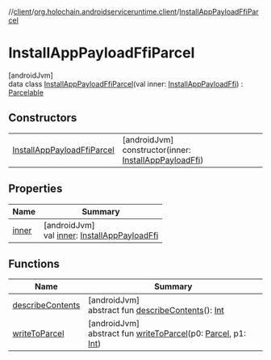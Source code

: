 //[client](../../../index.md)/[org.holochain.androidserviceruntime.client](../index.md)/[InstallAppPayloadFfiParcel](index.md)

# InstallAppPayloadFfiParcel

[androidJvm]\
data class [InstallAppPayloadFfiParcel](index.md)(val inner: [InstallAppPayloadFfi](../-install-app-payload-ffi/index.md)) : [Parcelable](https://developer.android.com/reference/kotlin/android/os/Parcelable.html)

## Constructors

| | |
|---|---|
| [InstallAppPayloadFfiParcel](-install-app-payload-ffi-parcel.md) | [androidJvm]<br>constructor(inner: [InstallAppPayloadFfi](../-install-app-payload-ffi/index.md)) |

## Properties

| Name | Summary |
|---|---|
| [inner](inner.md) | [androidJvm]<br>val [inner](inner.md): [InstallAppPayloadFfi](../-install-app-payload-ffi/index.md) |

## Functions

| Name | Summary |
|---|---|
| [describeContents](../-runtime-network-config-ffi-parcel/index.md#-1578325224%2FFunctions%2F275946699) | [androidJvm]<br>abstract fun [describeContents](../-runtime-network-config-ffi-parcel/index.md#-1578325224%2FFunctions%2F275946699)(): [Int](https://kotlinlang.org/api/core/kotlin-stdlib/kotlin/-int/index.html) |
| [writeToParcel](../-runtime-network-config-ffi-parcel/index.md#-1754457655%2FFunctions%2F275946699) | [androidJvm]<br>abstract fun [writeToParcel](../-runtime-network-config-ffi-parcel/index.md#-1754457655%2FFunctions%2F275946699)(p0: [Parcel](https://developer.android.com/reference/kotlin/android/os/Parcel.html), p1: [Int](https://kotlinlang.org/api/core/kotlin-stdlib/kotlin/-int/index.html)) |